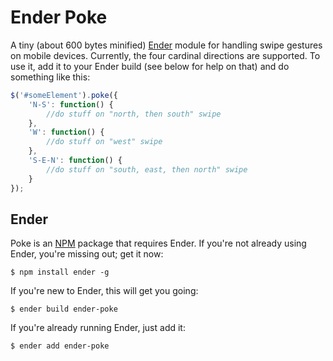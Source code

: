 Ender Poke
============

A tiny (about 600 bytes minified) [Ender](http://ender.no.de) module for handling swipe gestures on mobile devices. Currently, the four cardinal directions are supported. To use it, add it to your Ender build (see below for help on that) and do something like this:

``` javascript
$('#someElement').poke({
	'N-S': function() {
		//do stuff on "north, then south" swipe
	},
	'W': function() {
		//do stuff on "west" swipe
	},
	'S-E-N': function() {
		//do stuff on "south, east, then north" swipe
	}
});
```

Ender
-------

Poke is an [NPM](http://npmjs.org/) package that requires Ender. If you're not already using Ender, you're missing out; get it now:

```
$ npm install ender -g
```

If you're new to Ender, this will get you going:

```
$ ender build ender-poke
```

If you're already running Ender, just add it:

```
$ ender add ender-poke
```